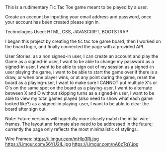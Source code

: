 This is a rudimentary Tic Tac Toe game meant to be played by a user.

Create an account by inputting your email address and password, once your account has been created please sign in.

Technologies Used: HTML, CSS, JAVASCRIPT, BOOTSTRAP

I began this project by creating the tic tac toe game board, then I worked on the board logic, and finally connected the page with a provided API.

User Stories:
as a non signed-in user, I can create an account and play the Game
as a signed-in user, I want to be able to change my password
as a signed-in user, I want to be able to sign out of my session
as a signed-in user playing the game, i want to be able to start the game over if there is a draw, or when one player wins, or at any point during the game, reset the board
as a playing-user, I want to make sure I CANNOT put multiple X's or O's on the same spot on the board
as a playing-user, I want to alternate between X and O without skipping turns
as a signed-in user, I want to be able to view my total games played (also need to show what each game looked like?)
as a signed-in playing-user, I want to be able to clear the board after sign out

Note: Future versions will hopefully more closely match the initial wire frames.  The layout and formate also need to be addressed in the future; currently the page only reflects the most minimalistic of stylings.

Wire Frames:
https://i.imgur.com/mHIp3Rj.jpg
https://i.imgur.com/56YU2IL.jpg
https://i.imgur.com/nA6zTqY.jpg
